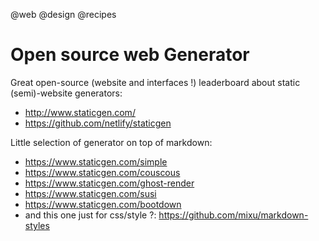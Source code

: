@web
@design
@recipes

# Open source web Generator

Great open-source (website and interfaces !) leaderboard about static (semi)-website generators:

* http://www.staticgen.com/
* https://github.com/netlify/staticgen

Little selection of generator on top of markdown:

* https://www.staticgen.com/simple
* https://www.staticgen.com/couscous
* https://www.staticgen.com/ghost-render
* https://www.staticgen.com/susi
* https://www.staticgen.com/bootdown
* and this one just for css/style ?: https://github.com/mixu/markdown-styles
